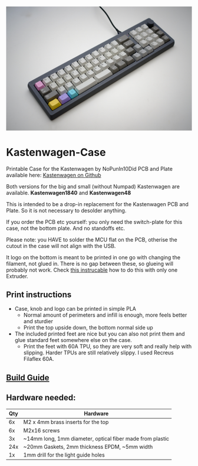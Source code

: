 ![DSCF7331.jpg](BuildGuide/Kastenwagen%20Build%20Guide%20b80c3be0004547f0919189ceea761d22/DSCF7331.jpg)

# Kastenwagen-Case
Printable Case for the Kastenwagen by NoPunIn10Did
PCB and Plate available here: [Kastenwagen on Github](https://github.com/nopunin10did/kastenwagen)

Both versions for the big and small (without Numpad) Kastenwagen are available. __Kastenwagen1840__ and __Kastenwagen48__

This is intended to be a drop-in replacement for the Kastenwagen PCB and Plate. So it is not necessary to desolder anything. 

If you order the PCB etc yourself: you only need the switch-plate for this case, not the bottom plate. And no standoffs etc.

Please note: you HAVE to solder the MCU flat on the PCB, otherise the cutout in the case will not align with the USB.

It logo on the bottom is meant to be printed in one go with changing the filament, not glued in. There is no gap between these, so glueing will probably not work. Check [this instrucable](https://www.instructables.com/Poor-Mans-MMU-Multicolor-Printing-With-Single-Extr/) how to do this with only one Extruder.

## Print instructions
- Case, knob and logo can be printed in simple PLA
  - Normal amount of perimeters and infill is enough, more feels better and sturdier
  - Print the top upside down, the bottom normal side up
- The included printed feet are nice but you can also not print them and glue standard feet somewhere else on the case.
  - Print the feet with 60A TPU, so they are very soft and really help with slipping. Harder TPUs are still relatively slippy. I used Recreus
Filaflex 60A.

## __[Build Guide](https://github.com/Technofrikus/Kastenwagen-Case/tree/main/BuildGuide)__ 

## Hardware needed:
| Qty  | Hardware |
| ------------- | ------------- |
| 6x  | M2 x 4mm brass inserts for the top |
| 6x  | M2x16 screws |
| 3x  | ~14mm long, 1mm diameter, optical fiber made from plastic |
| 24x  | ~20mm Gaskets, 2mm thickness EPDM, ~5mm width |
| 1x  | 1mm drill for the light guide holes |
